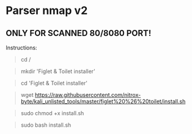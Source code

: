 # Parser nmap v2

## ONLY FOR SCANNED 80/8080 PORT! 

Instructions:

>cd /

>mkdir 'Figlet & Toilet installer'

>cd 'Figlet & Toilet installer'

>wget https://raw.githubusercontent.com/nitrox-byte/kali_unlisted_tools/master/figlet%20%26%20toilet/install.sh

>sudo chmod +x install.sh

>sudo bash install.sh
